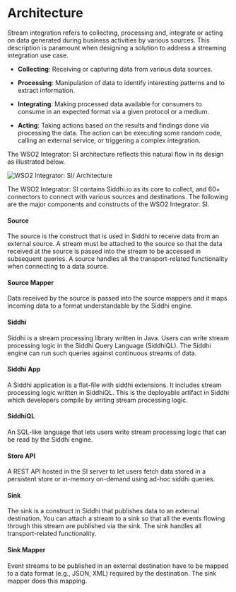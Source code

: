 # Architecture

Stream integration refers to collecting, processing and, integrate or acting on data generated during business activities by various sources. This description is paramount when designing a solution to address a streaming integration use case. 
 
- **Collecting**: Receiving or capturing data from various data sources.

- **Processing**: Manipulation of data to identify interesting patterns and to extract information.

- **Integrating**: Making processed data available for consumers to consume in an expected format via a given protocol or a medium.

- **Acting**: Taking actions based on the results and findings done via processing the data. The action can be executing some random code, calling an external service, or triggering a complex integration. 
 
The WSO2 Integrator: SI architecture reflects this natural flow in its design as illustrated below.

![WSO2 Integrator: SI/ Architecture]({{base_path}}/images/overview/si-architecture.png)


The WSO2 Integrator: SI contains Siddhi.io as its core to collect, and 60+ connectors to connect with various sources and destinations. The following are the major components and constructs of the WSO2 Integrator: SI.
 
#### Source

The source is the construct that is used in Siddhi to receive data from an external source. A stream must be attached to the source so that the data received at the source is passed into the stream to be accessed in subsequent queries. A source handles all the transport-related functionality when connecting to a data source.


#### Source Mapper

Data received by the source is passed into the source mappers and it maps incoming data to a format understandable by the Siddhi engine.


#### Siddhi

Siddhi is a stream processing library written in Java. Users can write stream processing logic in the Siddhi Query Language (SiddhiQL). The Siddhi engine can run such queries against continuous streams of data.


#### Siddhi App

A Siddhi application is a flat-file with siddhi extensions. It includes stream processing logic written in SiddhiQL. This is the deployable artifact in Siddhi which developers compile by writing stream processing logic.


#### SiddhiQL

An SQL-like language that lets users write stream processing logic that can be read by the Siddhi engine.


#### Store API

A REST API hosted in the SI server to let users fetch data stored in a persistent store or in-memory on-demand using ad-hoc siddhi queries.


#### Sink

The sink is a construct in Siddhi that publishes data to an external destination. You can attach a stream to a sink so that all the events flowing through this stream are published via the sink. The sink handles all transport-related functionality.


#### Sink Mapper

Event streams to be published in an external destination have to be mapped to a data format (e.g., JSON, XML) required by the destination. The sink mapper does this mapping.





